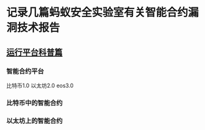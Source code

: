 # 记录几篇蚂蚁安全实验室有关智能合约漏洞技术报告
## [运行平台科普篇](https://mp.weixin.qq.com/s/yDTx2-Ia8-b1PLz8oDzDfg)
### 智能合约平台
比特币1.0 
以太坊2.0
eos3.0
### 比特币中的智能合约

### 以太坊上的智能合约